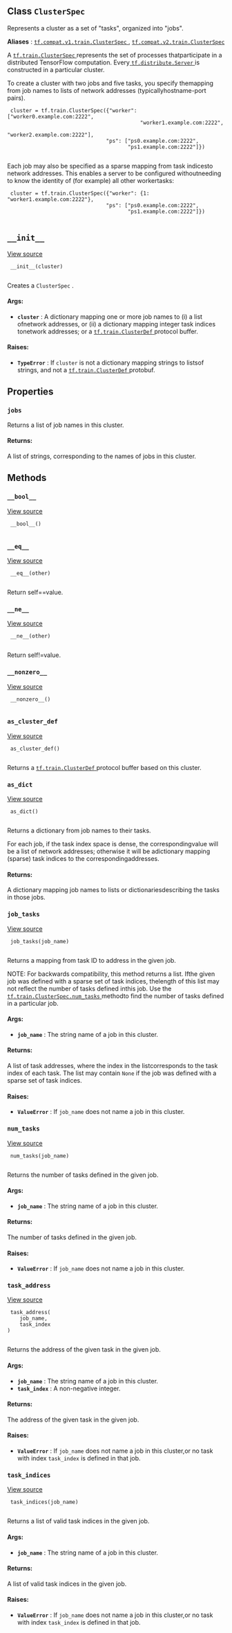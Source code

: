 

## Class  `ClusterSpec` 
Represents a cluster as a set of "tasks", organized into "jobs".

**Aliases** : [ `tf.compat.v1.train.ClusterSpec` ](/api_docs/python/tf/train/ClusterSpec), [ `tf.compat.v2.train.ClusterSpec` ](/api_docs/python/tf/train/ClusterSpec)

A [ `tf.train.ClusterSpec` ](https://tensorflow.google.cn/api_docs/python/tf/train/ClusterSpec) represents the set of processes thatparticipate in a distributed TensorFlow computation. Every[ `tf.distribute.Server` ](https://tensorflow.google.cn/api_docs/python/tf/distribute/Server) is constructed in a particular cluster.

To create a cluster with two jobs and five tasks, you specify themapping from job names to lists of network addresses (typicallyhostname-port pairs).

```
 cluster = tf.train.ClusterSpec({"worker": ["worker0.example.com:2222",
                                           "worker1.example.com:2222",
                                           "worker2.example.com:2222"],
                                "ps": ["ps0.example.com:2222",
                                       "ps1.example.com:2222"]})
 
```

Each job may also be specified as a sparse mapping from task indicesto network addresses. This enables a server to be configured withoutneeding to know the identity of (for example) all other workertasks:

```
 cluster = tf.train.ClusterSpec({"worker": {1: "worker1.example.com:2222"},
                                "ps": ["ps0.example.com:2222",
                                       "ps1.example.com:2222"]})
 
```

##  `__init__` 
[View source](https://github.com/tensorflow/tensorflow/blob/r2.0/tensorflow/python/training/server_lib.py#L272-L314)

```
 __init__(cluster)
 
```

Creates a  `ClusterSpec` .

#### Args:
- **`cluster`** : A dictionary mapping one or more job names to (i) a list ofnetwork addresses, or (ii) a dictionary mapping integer task indices tonetwork addresses; or a [ `tf.train.ClusterDef` ](https://tensorflow.google.cn/api_docs/python/tf/train/ClusterDef) protocol buffer.


#### Raises:
- **`TypeError`** : If  `cluster`  is not a dictionary mapping strings to listsof strings, and not a [ `tf.train.ClusterDef` ](https://tensorflow.google.cn/api_docs/python/tf/train/ClusterDef) protobuf.


## Properties


###  `jobs` 
Returns a list of job names in this cluster.

#### Returns:
A list of strings, corresponding to the names of jobs in this cluster.

## Methods


###  `__bool__` 
[View source](https://github.com/tensorflow/tensorflow/blob/r2.0/tensorflow/python/training/server_lib.py#L316-L317)

```
 __bool__()
 
```

###  `__eq__` 
[View source](https://github.com/tensorflow/tensorflow/blob/r2.0/tensorflow/python/training/server_lib.py#L322-L323)

```
 __eq__(other)
 
```

Return self==value.

###  `__ne__` 
[View source](https://github.com/tensorflow/tensorflow/blob/r2.0/tensorflow/python/training/server_lib.py#L325-L326)

```
 __ne__(other)
 
```

Return self!=value.

###  `__nonzero__` 
[View source](https://github.com/tensorflow/tensorflow/blob/r2.0/tensorflow/python/training/server_lib.py#L316-L317)

```
 __nonzero__()
 
```

###  `as_cluster_def` 
[View source](https://github.com/tensorflow/tensorflow/blob/r2.0/tensorflow/python/training/server_lib.py#L362-L364)

```
 as_cluster_def()
 
```

Returns a [ `tf.train.ClusterDef` ](https://tensorflow.google.cn/api_docs/python/tf/train/ClusterDef) protocol buffer based on this cluster.

###  `as_dict` 
[View source](https://github.com/tensorflow/tensorflow/blob/r2.0/tensorflow/python/training/server_lib.py#L335-L360)

```
 as_dict()
 
```

Returns a dictionary from job names to their tasks.

For each job, if the task index space is dense, the correspondingvalue will be a list of network addresses; otherwise it will be adictionary mapping (sparse) task indices to the correspondingaddresses.

#### Returns:
A dictionary mapping job names to lists or dictionariesdescribing the tasks in those jobs.

###  `job_tasks` 
[View source](https://github.com/tensorflow/tensorflow/blob/r2.0/tensorflow/python/training/server_lib.py#L436-L463)

```
 job_tasks(job_name)
 
```

Returns a mapping from task ID to address in the given job.

NOTE: For backwards compatibility, this method returns a list. Ifthe given job was defined with a sparse set of task indices, thelength of this list may not reflect the number of tasks defined inthis job. Use the [ `tf.train.ClusterSpec.num_tasks` ](https://tensorflow.google.cn/api_docs/python/tf/train/ClusterSpec#num_tasks) methodto find the number of tasks defined in a particular job.

#### Args:
- **`job_name`** : The string name of a job in this cluster.


#### Returns:
A list of task addresses, where the index in the listcorresponds to the task index of each task. The list may contain `None`  if the job was defined with a sparse set of task indices.

#### Raises:
- **`ValueError`** : If  `job_name`  does not name a job in this cluster.


###  `num_tasks` 
[View source](https://github.com/tensorflow/tensorflow/blob/r2.0/tensorflow/python/training/server_lib.py#L375-L391)

```
 num_tasks(job_name)
 
```

Returns the number of tasks defined in the given job.

#### Args:
- **`job_name`** : The string name of a job in this cluster.


#### Returns:
The number of tasks defined in the given job.

#### Raises:
- **`ValueError`** : If  `job_name`  does not name a job in this cluster.


###  `task_address` 
[View source](https://github.com/tensorflow/tensorflow/blob/r2.0/tensorflow/python/training/server_lib.py#L412-L434)

```
 task_address(
    job_name,
    task_index
)
 
```

Returns the address of the given task in the given job.

#### Args:
- **`job_name`** : The string name of a job in this cluster.
- **`task_index`** : A non-negative integer.


#### Returns:
The address of the given task in the given job.

#### Raises:
- **`ValueError`** : If  `job_name`  does not name a job in this cluster,or no task with index  `task_index`  is defined in that job.


###  `task_indices` 
[View source](https://github.com/tensorflow/tensorflow/blob/r2.0/tensorflow/python/training/server_lib.py#L393-L410)

```
 task_indices(job_name)
 
```

Returns a list of valid task indices in the given job.

#### Args:
- **`job_name`** : The string name of a job in this cluster.


#### Returns:
A list of valid task indices in the given job.

#### Raises:
- **`ValueError`** : If  `job_name`  does not name a job in this cluster,or no task with index  `task_index`  is defined in that job.

